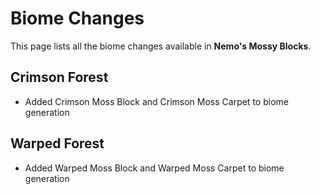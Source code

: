 # Biome Changes

This page lists all the biome changes available in **Nemo's Mossy Blocks**.

## Crimson Forest

- Added Crimson Moss Block and Crimson Moss Carpet to biome generation

## Warped Forest

- Added Warped Moss Block and Warped Moss Carpet to biome generation
